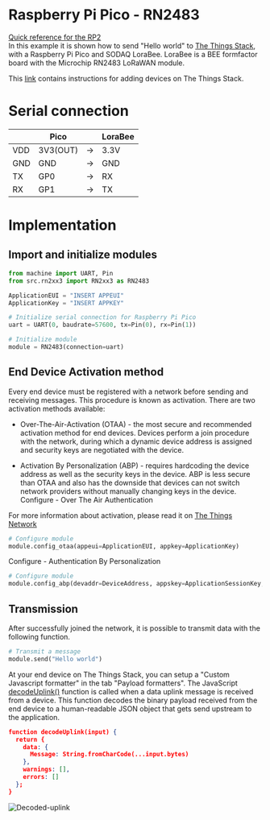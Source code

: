 # Raspberry Pi Pico - RN2483
[Quick reference for the RP2](https://docs.micropython.org/en/latest/rp2/quickref.html)<br>
In this example it is shown how to send "Hello world" to [The Things Stack](https://www.thethingsindustries.com/docs/getting-started/),
with a Raspberry Pi Pico and SODAQ LoraBee. LoraBee is a BEE formfactor board with the Microchip RN2483 LoRaWAN module.

This [link](https://www.thethingsindustries.com/docs/devices/adding-devices/) contains instructions for adding devices on The Things Stack.
# Serial connection
|     | Pico     |     | LoraBee |
|-----|----------|-----|---------|
| VDD | 3V3(OUT) | ->  | 3.3V    |
| GND | GND      | ->  | GND     |
| TX  | GP0      | ->  | RX      |
| RX  | GP1      | ->  | TX      |
# Implementation
## Import and initialize modules
```python
from machine import UART, Pin
from src.rn2xx3 import RN2xx3 as RN2483

ApplicationEUI = "INSERT APPEUI"
ApplicationKey = "INSERT APPKEY"

# Initialize serial connection for Raspberry Pi Pico
uart = UART(0, baudrate=57600, tx=Pin(0), rx=Pin(1))

# Initialize module
module = RN2483(connection=uart)
```
## End Device Activation method
Every end device must be registered with a network before sending and receiving messages. This procedure is known
as activation. There are two activation methods available:

- Over-The-Air-Activation (OTAA) - the most secure and recommended activation method for end devices. Devices perform 
a join procedure with the network, during which a dynamic device address is assigned and security keys are negotiated with the device.

- Activation By Personalization (ABP) - requires hardcoding the device address as well as the security keys 
in the device. ABP is less secure than OTAA and also has the downside that devices can not switch network providers without manually changing keys in the device.
Configure - Over The Air Authentication

For more information about activation, please read it on [The Things Network](https://www.thethingsnetwork.org/docs/lorawan/end-device-activation/)

```python
# Configure module
module.config_otaa(appeui=ApplicationEUI, appkey=ApplicationKey)
```

Configure - Authentication By Personalization

```python
# Configure module
module.config_abp(devaddr=DeviceAddress, appskey=ApplicationSessionKey, nwskey=NetworkSessionKey)
```

## Transmission
After successfully joined the network, it is possible to transmit data with the following function.
```python
# Transmit a message
module.send("Hello world")
```
At your end device on The Things Stack, you can setup a "Custom Javascript formatter" in the tab "Payload formatters".
The JavaScript [decodeUplink()](https://www.thethingsindustries.com/docs/integrations/payload-formatters/javascript/uplink/) function is called when a data uplink message is received from a device. 
This function decodes the binary payload received from the end device to a human-readable JSON object that gets send upstream to the application.
```json
function decodeUplink(input) {
  return {
    data: {
      Message: String.fromCharCode(...input.bytes)
    },
    warnings: [],
    errors: []
  };
}
```
![Decoded-uplink](/home/alfred/PycharmProjects/Micropython-RN2483/Images/decoded-uplink.png)
